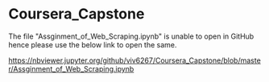 # Coursera_Capstone

The file "Assginment_of_Web_Scraping.ipynb" is unable to open in GitHub hence please use the below link to open the same.

https://nbviewer.jupyter.org/github/viv6267/Coursera_Capstone/blob/master/Assginment_of_Web_Scraping.ipynb
